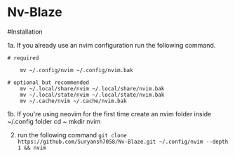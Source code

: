 # Nv-Blaze
#Installation

1a. If you already use an nvim configuration run the following command.
    
    # required
        
        mv ~/.config/nvim ~/.config/nvim.bak

    # optional but recommended
        mv ~/.local/share/nvim ~/.local/share/nvim.bak
        mv ~/.local/state/nvim ~/.local/state/nvim.bak
        mv ~/.cache/nvim ~/.cache/nvim.bak
1b. If you're using neovim for the first time create an nvim folder inside ~/.config folder 
        cd ~
        mkdir nvim
<br/>

2. run the following command 
  `git clone https://github.com/Suryansh7058/Nv-Blaze.git ~/.config/nvim --depth 1 && nvim`
